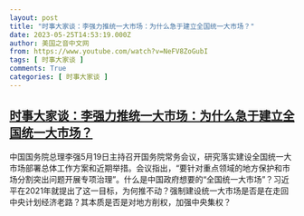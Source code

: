 ```yaml
---
layout: post
title: "时事大家谈：李强力推统一大市场：为什么急于建立全国统一大市场？"
date: 2023-05-25T14:53:19.000Z
author: 美国之音中文网
from: https://www.youtube.com/watch?v=NeFV8ZoGubI
tags: [ 时事大家谈 ]
comments: True
categories: [ 时事大家谈 ]
---
```

<!--1685026399000-->
[时事大家谈：李强力推统一大市场：为什么急于建立全国统一大市场？](https://www.youtube.com/watch?v=NeFV8ZoGubI)
------

<div>
中国国务院总理李强5月19日主持召开国务院常务会议，研究落实建设全国统一大市场部署总体工作方案和近期举措。会议指出，“要针对重点领域的地方保护和市场分割突出问题开展专项治理”。什么是中国政府想要的“全国统一大市场”？习近平在2021年就提出了这一目标，为何推不动？强制建设统一大市场是否是在走回中央计划经济老路？其本质是否是对地方削权，加强中央集权？
</div>
